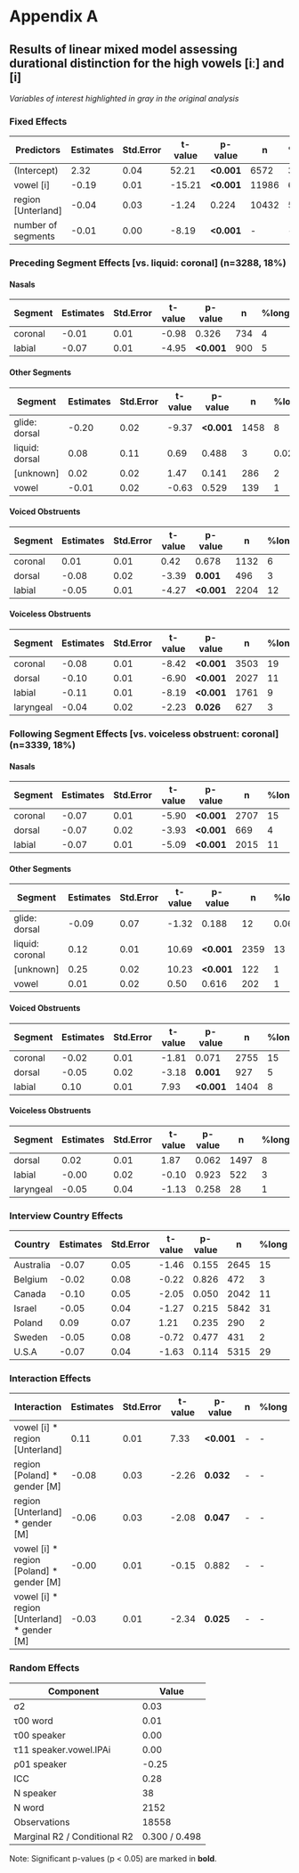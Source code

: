 # Appendix A

## Results of linear mixed model assessing durational distinction for the high vowels [iː] and [i]

*Variables of interest highlighted in gray in the original analysis*

### Fixed Effects

| Predictors | Estimates | Std.Error | t-value | p-value | n | %long |
|------------|-----------|-----------|----------|----------|---|-------|
| (Intercept) | 2.32 | 0.04 | 52.21 | **<0.001** | 6572 | 35 |
| vowel [i] | -0.19 | 0.01 | -15.21 | **<0.001** | 11986 | 65 |
| region [Unterland] | -0.04 | 0.03 | -1.24 | 0.224 | 10432 | 56 |
| number of segments | -0.01 | 0.00 | -8.19 | **<0.001** | - | - |

### Preceding Segment Effects [vs. liquid: coronal] (n=3288, 18%)

#### Nasals
| Segment | Estimates | Std.Error | t-value | p-value | n | %long |
|---------|-----------|-----------|----------|----------|---|-------|
| coronal | -0.01 | 0.01 | -0.98 | 0.326 | 734 | 4 |
| labial | -0.07 | 0.01 | -4.95 | **<0.001** | 900 | 5 |

#### Other Segments
| Segment | Estimates | Std.Error | t-value | p-value | n | %long |
|---------|-----------|-----------|----------|----------|---|-------|
| glide: dorsal | -0.20 | 0.02 | -9.37 | **<0.001** | 1458 | 8 |
| liquid: dorsal | 0.08 | 0.11 | 0.69 | 0.488 | 3 | 0.02 |
| [unknown] | 0.02 | 0.02 | 1.47 | 0.141 | 286 | 2 |
| vowel | -0.01 | 0.02 | -0.63 | 0.529 | 139 | 1 |

#### Voiced Obstruents
| Segment | Estimates | Std.Error | t-value | p-value | n | %long |
|---------|-----------|-----------|----------|----------|---|-------|
| coronal | 0.01 | 0.01 | 0.42 | 0.678 | 1132 | 6 |
| dorsal | -0.08 | 0.02 | -3.39 | **0.001** | 496 | 3 |
| labial | -0.05 | 0.01 | -4.27 | **<0.001** | 2204 | 12 |

#### Voiceless Obstruents
| Segment | Estimates | Std.Error | t-value | p-value | n | %long |
|---------|-----------|-----------|----------|----------|---|-------|
| coronal | -0.08 | 0.01 | -8.42 | **<0.001** | 3503 | 19 |
| dorsal | -0.10 | 0.01 | -6.90 | **<0.001** | 2027 | 11 |
| labial | -0.11 | 0.01 | -8.19 | **<0.001** | 1761 | 9 |
| laryngeal | -0.04 | 0.02 | -2.23 | **0.026** | 627 | 3 |

### Following Segment Effects [vs. voiceless obstruent: coronal] (n=3339, 18%)

#### Nasals
| Segment | Estimates | Std.Error | t-value | p-value | n | %long |
|---------|-----------|-----------|----------|----------|---|-------|
| coronal | -0.07 | 0.01 | -5.90 | **<0.001** | 2707 | 15 |
| dorsal | -0.07 | 0.02 | -3.93 | **<0.001** | 669 | 4 |
| labial | -0.07 | 0.01 | -5.09 | **<0.001** | 2015 | 11 |

#### Other Segments
| Segment | Estimates | Std.Error | t-value | p-value | n | %long |
|---------|-----------|-----------|----------|----------|---|-------|
| glide: dorsal | -0.09 | 0.07 | -1.32 | 0.188 | 12 | 0.06 |
| liquid: coronal | 0.12 | 0.01 | 10.69 | **<0.001** | 2359 | 13 |
| [unknown] | 0.25 | 0.02 | 10.23 | **<0.001** | 122 | 1 |
| vowel | 0.01 | 0.02 | 0.50 | 0.616 | 202 | 1 |

#### Voiced Obstruents
| Segment | Estimates | Std.Error | t-value | p-value | n | %long |
|---------|-----------|-----------|----------|----------|---|-------|
| coronal | -0.02 | 0.01 | -1.81 | 0.071 | 2755 | 15 |
| dorsal | -0.05 | 0.02 | -3.18 | **0.001** | 927 | 5 |
| labial | 0.10 | 0.01 | 7.93 | **<0.001** | 1404 | 8 |

#### Voiceless Obstruents
| Segment | Estimates | Std.Error | t-value | p-value | n | %long |
|---------|-----------|-----------|----------|----------|---|-------|
| dorsal | 0.02 | 0.01 | 1.87 | 0.062 | 1497 | 8 |
| labial | -0.00 | 0.02 | -0.10 | 0.923 | 522 | 3 |
| laryngeal | -0.05 | 0.04 | -1.13 | 0.258 | 28 | 1 |

### Interview Country Effects
| Country | Estimates | Std.Error | t-value | p-value | n | %long |
|---------|-----------|-----------|----------|----------|---|-------|
| Australia | -0.07 | 0.05 | -1.46 | 0.155 | 2645 | 15 |
| Belgium | -0.02 | 0.08 | -0.22 | 0.826 | 472 | 3 |
| Canada | -0.10 | 0.05 | -2.05 | 0.050 | 2042 | 11 |
| Israel | -0.05 | 0.04 | -1.27 | 0.215 | 5842 | 31 |
| Poland | 0.09 | 0.07 | 1.21 | 0.235 | 290 | 2 |
| Sweden | -0.05 | 0.08 | -0.72 | 0.477 | 431 | 2 |
| U.S.A | -0.07 | 0.04 | -1.63 | 0.114 | 5315 | 29 |

### Interaction Effects
| Interaction | Estimates | Std.Error | t-value | p-value | n | %long |
|-------------|-----------|-----------|----------|----------|---|-------|
| vowel [i] * region [Unterland] | 0.11 | 0.01 | 7.33 | **<0.001** | - | - |
| region [Poland] * gender [M] | -0.08 | 0.03 | -2.26 | **0.032** | - | - |
| region [Unterland] * gender [M] | -0.06 | 0.03 | -2.08 | **0.047** | - | - |
| vowel [i] * region [Poland] * gender [M] | -0.00 | 0.01 | -0.15 | 0.882 | - | - |
| vowel [i] * region [Unterland] * gender [M] | -0.03 | 0.01 | -2.34 | **0.025** | - | - |

### Random Effects
| Component | Value |
|-----------|-------|
| σ2 | 0.03 |
| τ00 word | 0.01 |
| τ00 speaker | 0.00 |
| τ11 speaker.vowel.IPAi | 0.00 |
| ρ01 speaker | -0.25 |
| ICC | 0.28 |
| N speaker | 38 |
| N word | 2152 |
| Observations | 18558 |
| Marginal R2 / Conditional R2 | 0.300 / 0.498 |

Note: Significant p-values (p < 0.05) are marked in **bold**.